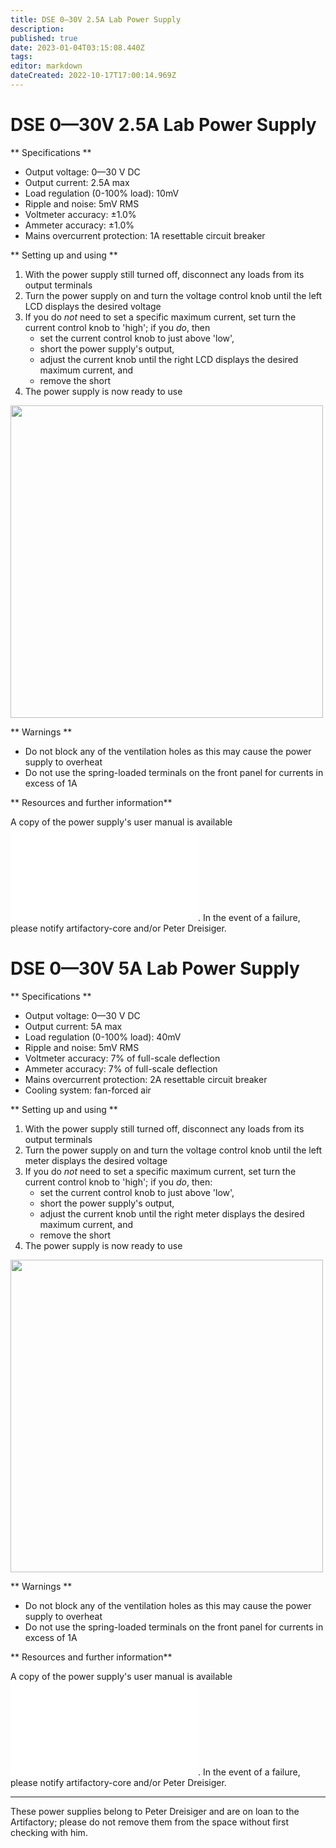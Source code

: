 ```yaml
---
title: DSE 0—30V 2.5A Lab Power Supply
description: 
published: true
date: 2023-01-04T03:15:08.440Z
tags: 
editor: markdown
dateCreated: 2022-10-17T17:00:14.969Z
---
```


# DSE 0—30V 2.5A Lab Power Supply

\*\* Specifications \*\*

-   Output voltage: 0—30 V DC
-   Output current: 2.5A max
-   Load regulation (0-100% load): 10mV
-   Ripple and noise: 5mV RMS
-   Voltmeter accuracy: ±1.0%
-   Ammeter accuracy: ±1.0%
-   Mains overcurrent protection: 1A resettable circuit breaker

\*\* Setting up and using \*\*

1.  With the power supply still turned off, disconnect any loads from its output terminals
2.  Turn the power supply on and turn the voltage control knob until the left LCD displays the desired voltage
3.  If you do *not* need to set a specific maximum current, set turn the current control knob to 'high'; if you *do*, then
    -   set the current control knob to just above 'low',
    -   short the power supply's output,
    -   adjust the current knob until the right LCD displays the desired maximum current, and
    -   remove the short
4.  The power supply is now ready to use

<img src="/tools/psu_dse_q1770_front_.jpg" width="500" />

\*\* Warnings \*\*

-   Do not block any of the ventilation holes as this may cause the power supply to overheat
-   Do not use the spring-loaded terminals on the front panel for currents in excess of 1A

\*\* Resources and further information\*\*

A copy of the power supply's user manual is available ![here](/tools/psu_dse_q1770_user_manual_.pdf). In the event of a failure, please notify artifactory-core and/or Peter Dreisiger.

# DSE 0—30V 5A Lab Power Supply

\*\* Specifications \*\*

-   Output voltage: 0—30 V DC
-   Output current: 5A max
-   Load regulation (0-100% load): 40mV
-   Ripple and noise: 5mV RMS
-   Voltmeter accuracy: 7% of full-scale deflection
-   Ammeter accuracy: 7% of full-scale deflection
-   Mains overcurrent protection: 2A resettable circuit breaker
-   Cooling system: fan-forced air

\*\* Setting up and using \*\*

1.  With the power supply still turned off, disconnect any loads from its output terminals
2.  Turn the power supply on and turn the voltage control knob until the left meter displays the desired voltage
3.  If you do *not* need to set a specific maximum current, set turn the current control knob to 'high'; if you *do*, then:
    -   set the current control knob to just above 'low',
    -   short the power supply's output,
    -   adjust the current knob until the right meter displays the desired maximum current, and
    -   remove the short
4.  The power supply is now ready to use

<img src="/tools/psu_dse_q1760_front_.jpg" width="500" />

\*\* Warnings \*\*

-   Do not block any of the ventilation holes as this may cause the power supply to overheat
-   Do not use the spring-loaded terminals on the front panel for currents in excess of 1A

\*\* Resources and further information\*\*

A copy of the power supply's user manual is available ![here](/tools/psu_dse_q1760_user_manual_.pdf). In the event of a failure, please notify artifactory-core and/or Peter Dreisiger.

------------------------------------------------------------------------

These power supplies belong to Peter Dreisiger and are on loan to the Artifactory; please do not remove them from the space without first checking with him.
